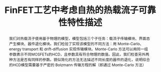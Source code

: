 ---
title: FinFET工艺中考虑自热的热载流子可靠性特性描述
authors: Minjung Jin; Changze Liu; Jinju Kim; Jungin Kim
id: HCRCICOSHIFT
abstract: 我们对热载流子使用基于物理的模型，模型包括三个子任务：载流子传输模块、界面态产生模块、器件退化模块。我们检验了实现该模型的不同方法：用 Monte-Carlo、energy transport 和 drift-diffusion 实现传输模块。Monte-Carlo 方法可以用同一组参数表示不同MOSFETs的HCD，且参数具有符合物理的数值。因此，我们检查另外两种方法是否有同样的参数。貌似简化的方法无法描述不同长度的器件的退化，说明综合的HCD模型需要基于严密的 Bolzmann 传输方程的解（即通过 Monte-Carlo 方法）
link: https://sci-hub.ru/10.1109/ESSDERC.2011.6044212
---